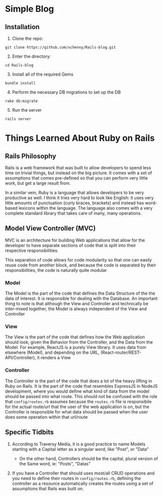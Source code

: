 # Simple Blog

## Installation

1. Clone the repo:

`git clone https://github.com/xchenny/Rails-blog.git`

2. Enter the directory:

`cd Rails-blog`

3. Install all of the required Gems

`bundle install`

4. Perform the necessary DB migrations to set up the DB

`rake db:migrate`

5. Run the server

`rails server`

# Things Learned About Ruby on Rails

## Rails Philosophy

Rails is a web framework that was built to allow developers to spend less time on trivial things, but instead on the big picture. It comes with a set of assumptions that comes pre-defined so that you can perform very little work, but get a large result from. 

In a similar vein, Ruby is a language that allows developers to be very productive as well. I think it tries very hard to look like English: it uses very little amounts of punctuation (curly braces, brackets) and instead has word-based lexicons within the language. The language also comes with a very complete standard library that takes care of many, many operations.

## Model View Controller (MVC)

MVC is an architecture for building Web applications that allow for the developer to have separate sections of code that is split into their respective responsibilities.

This separation of code allows for code modularity so that one can easily reuse code from another block, and because the code is separated by their responsibilities, the code is naturally quite modular

### Model

The Model is the part of the code that defines the Data Structure of the the data of interest. It is responsible for dealing with the Database. An important thing to note is that although the View and Controller and technically be inter-mixed together, the Model is always independent of the View and Controller

### View

The View is the part of the code that defines how the Web application should look, given the Behavior from the Controller, and the Data from the Model. For example, ReactJS is a purely View library. It uses data from elsewhere (Model), and depending on the URL, (React-router/REST-API/Controller), it renders a View

### Controller

The Controller is the part of the code that does a lot of the heavy lifting in Ruby on Rails. It is the part of the code that resembles ExpressJS in NodeJS development, where you would define what kind of data from the model should be passed into what route. This should not be confused with the role that `config/routes.rb` assumes because the `routes.rb` file is responsibile for the actual route/url that the user of the web application is on, but the Controller is responsible for what data should be passed when the user does some operation within that url/route

## Specific Tidbits

1. According to Traversy Media, it is a good practice to name Models starting with a Capital letter as a singular word, like "Post", or "Data"

    - On the other hand, Controllers should be the capital, plural version of the Same word, ie: "Posts", "Datas"

2. If you have a Controller that should uses most/all CRUD operations and you need to define their routes in `config/routes.rb`, defining the controller as a resource automatically creates the routes using a set of assumptions that Rails was built on.



